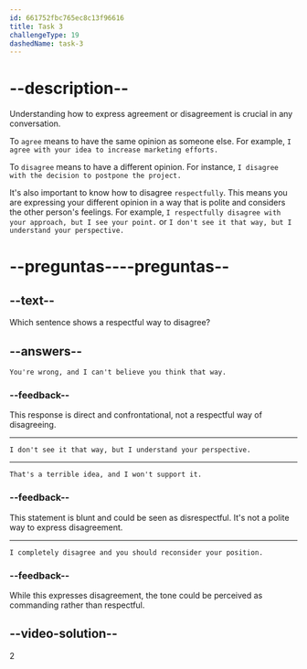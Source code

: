 ```yaml
---
id: 661752fbc765ec8c13f96616
title: Task 3
challengeType: 19
dashedName: task-3
---
```


# --description--

Understanding how to express agreement or disagreement is crucial in any conversation.

To `agree` means to have the same opinion as someone else. For example, `I agree with your idea to increase marketing efforts.`

To `disagree` means to have a different opinion. For instance, `I disagree with the decision to postpone the project.`

It's also important to know how to disagree `respectfully`. This means you are expressing your different opinion in a way that is polite and considers the other person's feelings. For example, `I respectfully disagree with your approach, but I see your point.` or `I don't see it that way, but I understand your perspective.`

# --preguntas----preguntas--

## --text--

Which sentence shows a respectful way to disagree?

## --answers--

`You're wrong, and I can't believe you think that way.`

### --feedback--

This response is direct and confrontational, not a respectful way of disagreeing.

---

`I don't see it that way, but I understand your perspective.`

---

`That's a terrible idea, and I won't support it.`

### --feedback--

This statement is blunt and could be seen as disrespectful. It's not a polite way to express disagreement.

---

`I completely disagree and you should reconsider your position.`

### --feedback--

While this expresses disagreement, the tone could be perceived as commanding rather than respectful.

## --video-solution--

2
